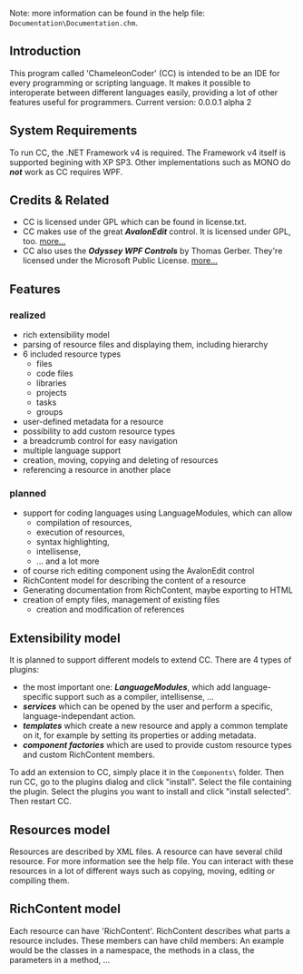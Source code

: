 Note: more information can be found in the help file: ```Documentation\Documentation.chm```.

## Introduction
This program called 'ChameleonCoder' (CC) is intended to be an IDE for every programming or scripting language.
It makes it possible to interoperate between different languages easily, providing a lot of other features useful for programmers.
Current version: 0.0.0.1 alpha 2

## System Requirements
To run CC, the .NET Framework v4 is required. The Framework v4 itself is supported begining with XP SP3.
Other implementations such as MONO do ***not*** work as CC requires WPF.

## Credits & Related
* CC is licensed under GPL which can be found in license.txt.
* CC makes use of the great ***AvalonEdit*** control. It is licensed under GPL, too. [more...](http://www.icsharpcode.net/OpenSource/SD/)
* CC also uses the ***Odyssey WPF Controls*** by Thomas Gerber. They're licensed under the Microsoft Public License. [more...](http://odyssey.codeplex.com/)

## Features
### realized
* rich extensibility model
* parsing of resource files and displaying them, including hierarchy
* 6 included resource types
	* files
    * code files
    * libraries
    * projects
    * tasks
	* groups
* user-defined metadata for a resource
* possibility to add custom resource types
* a breadcrumb control for easy navigation
* multiple language support
* creation, moving, copying and deleting of resources
* referencing a resource in another place

### planned
* support for coding languages using LanguageModules, which can allow
	* compilation of resources,
	* execution of resources,
	* syntax highlighting,
	* intellisense,
	* ... and a lot more
* of course rich editing component using the AvalonEdit control
* RichContent model for describing the content of a resource
* Generating documentation from RichContent, maybe exporting to HTML
* creation of empty files, management of existing files
	* creation and modification of references

## Extensibility model
It is planned to support different models to extend CC.
There are 4 types of plugins:

* the most important one: ***LanguageModules***, which add language-specific support such as a compiler, intellisense, ...
* ***services*** which can be opened by the user and perform a specific, language-independant action.
* ***templates*** which create a new resource and apply a common template on it, for example by setting its properties or adding metadata.
* ***component factories*** which are used to provide custom resource types and custom RichContent members.

To add an extension to CC, simply place it in the ```Components\``` folder. Then run CC, go to the plugins dialog and click "install".
Select the file containing the plugin. Select the plugins you want to install and click "install selected". Then restart CC.

## Resources model
Resources are described by XML files. A resource can have several child resource. For more information see the help file.
You can interact with these resources in a lot of different ways such as copying, moving, editing or compiling them.

## RichContent model
Each resource can have 'RichContent'. RichContent describes what parts a resource includes.
These members can have child members: An example would be the classes in a namespace, the methods in a class, the parameters in a method, ...